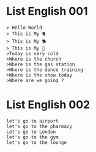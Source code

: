 
# List English 001

```
> Hello World 
> This is My 🐈
> This is My 🐕
> This is My 🍞
>Today is very cold
>Where is the church
>Where is the gas station
>Where is the dance training
>Where is the show today
>Where are we going ?
```

# List English 002

```
let's go to airport
let's go to the pharmacy
Let's go to London
let's go to the gym
let's go to the lounge
```
